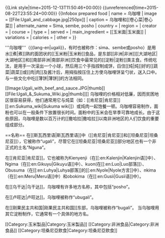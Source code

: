 {{Link style|time=2015-12-13T11:50:46+00:00}}
{{unreferenced|time=2015-08-22T23:55:24+00:00}}
{{Infobox prepared food
| name = 乌咖哩
| image = [[File:Ugali_and_cabbage.jpg|250px]]
| caption = 乌咖哩和[[卷心菜|卷心菜]]
| alternate_name = Sima, sembe, posho
| country =
| region =
| creator =
| course =
| type = 
| served =
| main_ingredient = [[玉米面|玉米面]]
| variations =
| calories =
| other =
}}

'''乌咖哩'''（{{lang-en|ugali}}，有时也被称作：sima、sembe或posho）是用水[[煮|煮]]熟的面团状的[[玉米粉|玉米粉]]食品，是东部[[非洲|非洲]][[大湖地区|大湖地区]]和[[南部非洲|南部非洲]]饮食中最常见的[[淀粉|淀粉]]类主食。传统吃法，是用手一次滚出一个小球，然后用三个手指捏制成饼，舀住[[炖|炖]]好的[[蔬菜|蔬菜]]或[[肉|肉]]及酱汁后，用拇指按压住上方使乌咖哩饼呈勺状，送入口中。与一些文化中吃[[薄饼|薄饼]]的方法相同。


[[Image:Ugali_with_beef_and_sauce.JPG|thumb]]
[[File:Ugali_&_Sukuma_Wiki.jpg|thumb]]]]
乌咖哩的价格相对低廉，因而贫困地区很容易获得，他们通常用它与炖菜（如：[[肯尼亚|肯尼亚]][[:en:Sukuma_wiki|Sukuma wiki]]）或炖肉一起饱餐一顿。乌咖哩容易制作，面粉也可以在一般条件下放置很长时间。面粉中的玉米会在旱季可靠地成长。由于这些原因，乌咖哩是数以百万计的[[撒哈拉|撒哈拉]]以南非洲地区的人们饮食的重要组成部分。

==名称==
在[[斯瓦西里语|斯瓦西里语]]中（[[肯尼亚|肯尼亚]]和[[坦桑尼亚|坦桑尼亚]]），它被称作“ugali”，尽管它在[[坦桑尼亚|坦桑尼亚]]部分地区也有一个非正式的土名“Nguna”。

在[[肯尼亚|肯尼亚]]，它也被称为Kienyenji（在[[:en:Kalenjin|Kalenjin语]]中）、Ngima（在[[:en:Gikuyu|Gikuyu语]]中）、kuon(在[[:en:Luo|Luo部落]]）、Obusuma（在[[:en:Luhya|Luhya部落]]的[[:en:Nyole|Nyole方言]]中）、nkima（在[[:en:Meru|Meru语]]中）和obokima（在[[:en:Gusii|Gusii语]]中）。

在[[乌干达|乌干达]]，乌咖哩有许多地方名称，其中包括“posho”。

在[[卢旺达|卢旺达]]，乌咖哩被称作“ubugali”。

在[[刚果民主共和国|刚果民主共和国]]东部，乌咖哩被称作“bugali”。
当乌咖哩用其它淀粉制作，它通常有一个具体的地方名。

[[Category:玉米製品|Category:玉米製品]]
[[Category:非洲食品|Category:非洲食品]]
[[Category:坦桑尼亞飲食|Category:坦桑尼亞飲食]]